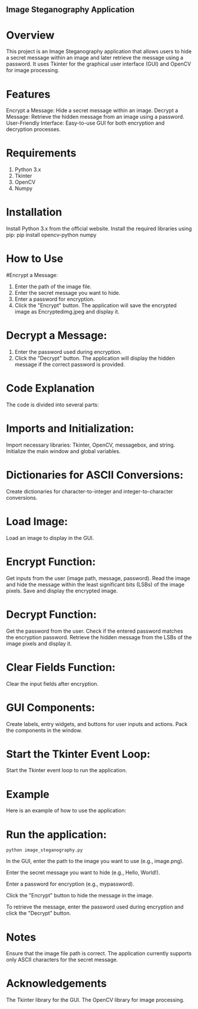 ## Image Steganography Application
# Overview
This project is an Image Steganography application that allows users to hide a secret message within an image and later retrieve the message using a password. It uses Tkinter for the graphical user interface (GUI) and OpenCV for image processing.

# Features
Encrypt a Message: Hide a secret message within an image.
Decrypt a Message: Retrieve the hidden message from an image using a password.
User-Friendly Interface: Easy-to-use GUI for both encryption and decryption processes.

# Requirements
1. Python 3.x
2. Tkinter
3. OpenCV
4. Numpy

# Installation
Install Python 3.x from the official website.
Install the required libraries using pip:
      pip install opencv-python numpy
      
# How to Use
#Encrypt a Message:
1. Enter the path of the image file.
2. Enter the secret message you want to hide.
3. Enter a password for encryption.
4. Click the "Encrypt" button.
The application will save the encrypted image as Encryptedimg.jpeg and display it.

# Decrypt a Message:
1. Enter the password used during encryption.
2. Click the "Decrypt" button.
The application will display the hidden message if the correct password is provided.

# Code Explanation
The code is divided into several parts:

# Imports and Initialization:
Import necessary libraries: Tkinter, OpenCV, messagebox, and string.
Initialize the main window and global variables.

# Dictionaries for ASCII Conversions:
Create dictionaries for character-to-integer and integer-to-character conversions.

# Load Image:
Load an image to display in the GUI.

# Encrypt Function:
Get inputs from the user (image path, message, password).
Read the image and hide the message within the least significant bits (LSBs) of the image pixels.
Save and display the encrypted image.

# Decrypt Function:
Get the password from the user.
Check if the entered password matches the encryption password.
Retrieve the hidden message from the LSBs of the image pixels and display it.

# Clear Fields Function:
Clear the input fields after encryption.

# GUI Components:
Create labels, entry widgets, and buttons for user inputs and actions.
Pack the components in the window.

# Start the Tkinter Event Loop:
Start the Tkinter event loop to run the application.

# Example
Here is an example of how to use the application:

# Run the application:
    python image_steganography.py
In the GUI, enter the path to the image you want to use (e.g., image.png).

Enter the secret message you want to hide (e.g., Hello, World!).

Enter a password for encryption (e.g., mypassword).

Click the "Encrypt" button to hide the message in the image.

To retrieve the message, enter the password used during encryption and click the "Decrypt" button.

# Notes
Ensure that the image file path is correct.
The application currently supports only ASCII characters for the secret message.

# Acknowledgements
The Tkinter library for the GUI.
The OpenCV library for image processing.
